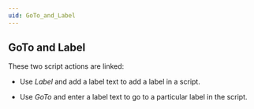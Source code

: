 ```yaml
---
uid: GoTo_and_Label
---
```


## GoTo and Label

These two script actions are linked:

- Use *Label* and add a label text to add a label in a script.

- Use *GoTo* and enter a label text to go to a particular label in the script.
